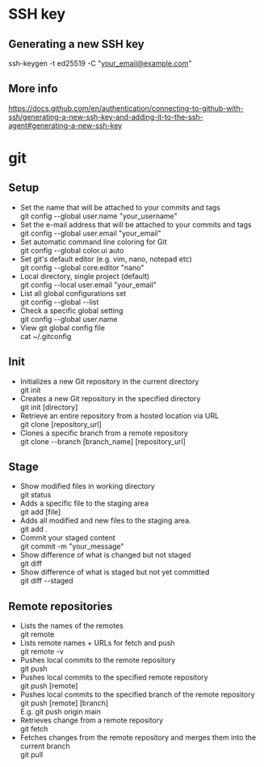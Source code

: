 # SSH key

## Generating a new SSH key
ssh-keygen -t ed25519 -C "your_email@example.com"

## More info
https://docs.github.com/en/authentication/connecting-to-github-with-ssh/generating-a-new-ssh-key-and-adding-it-to-the-ssh-agent#generating-a-new-ssh-key



# git

## Setup

* Set the name that will be attached to your commits and tags<br>
git config --global user.name "your_username"
* Set the e-mail address that will be attached to your commits and tags<br>
git config --global user.email "your_email"
* Set automatic command line coloring for Git<br>
git config --global color.ui auto
* Set git's default editor (e.g. vim, nano, notepad etc)<br>
git config --global core.editor "nano"
* Local directory, single project (default)<br>
git config --local user.email "your_email"
* List all global configurations set<br>
git config --global --list
* Check a specific global setting<br>
git config --global user.name
* View git global config file<br>
cat ~/.gitconfig

## Init

* Initializes a new Git repository in the current directory<br>
git init
* Creates a new Git repository in the specified directory<br>
git init [directory]
* Retrieve an entire repository from a hosted location via URL<br>
git clone [repository_url]
* Clones a specific branch from a remote repository<br>
git clone --branch [branch_name] [repository_url]

## Stage
* Show modified files in working directory<br>
git status
* Adds a specific file to the staging area<br>
git add [file]
* Adds all modified and new files to the staging area.<br>
git add .
* Commit your staged content<br>
git commit -m "your_message"
* Show difference of what is changed but not staged<br>
git diff
* Show difference of what is staged but not yet committed<br>
git diff --staged

## Remote repositories
* Lists the names of the remotes<br>
git remote
* Lists remote names + URLs for fetch and push<br>
git remote -v
* Pushes local commits to the remote repository<br>
git push
* Pushes local commits to the specified remote repository<br>
git push [remote]
* Pushes local commits to the specified branch of the remote repository<br>
git push [remote] [branch]<br>
E.g. git push origin main
* Retrieves change from a remote repository<br>
git fetch
* Fetches changes from the remote repository and merges them into the current branch<br>
git pull






